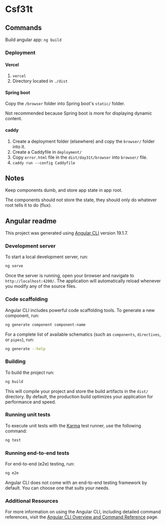 # Csf31t

## Commands
Build angular app: `ng build`

### Deployment

#### Vercel
1. `vercel`
2. Directory located in `./dist`

#### Spring boot
Copy the `/browser` folder into Spring boot's `static/` folder. 

Not recommended because Spring boot is more for displaying dynamic content.

#### caddy
1. Create a deployment folder (elsewhere) and copy the `browser/` folder into it. 
2. Create a Caddyfile in `deployment/`
3. Copy `error.html` file in the `dist/day31t/browser` into `browser/` file.
4. `caddy run --config Caddyfile`

## Notes
Keep components dumb, and store app state in app root.

The components should not store the state, they should only do whatever root tells it to do (flux).


## Angular readme

This project was generated using [Angular CLI](https://github.com/angular/angular-cli) version 19.1.7.

### Development server

To start a local development server, run:

```bash
ng serve
```

Once the server is running, open your browser and navigate to `http://localhost:4200/`. The application will automatically reload whenever you modify any of the source files.

### Code scaffolding

Angular CLI includes powerful code scaffolding tools. To generate a new component, run:

```bash
ng generate component component-name
```

For a complete list of available schematics (such as `components`, `directives`, or `pipes`), run:

```bash
ng generate --help
```

### Building

To build the project run:

```bash
ng build
```

This will compile your project and store the build artifacts in the `dist/` directory. By default, the production build optimizes your application for performance and speed.

### Running unit tests

To execute unit tests with the [Karma](https://karma-runner.github.io) test runner, use the following command:

```bash
ng test
```

### Running end-to-end tests

For end-to-end (e2e) testing, run:

```bash
ng e2e
```

Angular CLI does not come with an end-to-end testing framework by default. You can choose one that suits your needs.

### Additional Resources

For more information on using the Angular CLI, including detailed command references, visit the [Angular CLI Overview and Command Reference](https://angular.dev/tools/cli) page.

